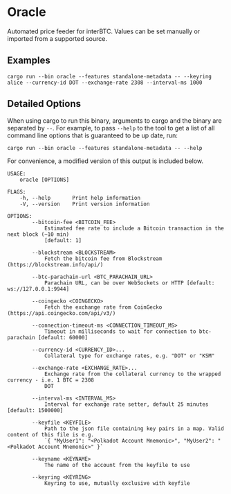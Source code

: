 # Oracle

Automated price feeder for interBTC. Values can be set manually or imported from a supported source.

## Examples

```shell
cargo run --bin oracle --features standalone-metadata -- --keyring alice --currency-id DOT --exchange-rate 2308 --interval-ms 1000
```

## Detailed Options

When using cargo to run this binary, arguments to cargo and the binary are separated by `--`. For example, to pass `--help` to the tool to get a list of all command line options that is guaranteed to be up date, run:

```
cargo run --bin oracle --features standalone-metadata -- --help
```

For convenience, a modified version of this output is included below.

```
USAGE:
    oracle [OPTIONS]

FLAGS:
    -h, --help       Print help information
    -V, --version    Print version information

OPTIONS:
        --bitcoin-fee <BITCOIN_FEE>
            Estimated fee rate to include a Bitcoin transaction in the next block (~10 min)
            [default: 1]

        --blockstream <BLOCKSTREAM>
            Fetch the bitcoin fee from Blockstream (https://blockstream.info/api/)

        --btc-parachain-url <BTC_PARACHAIN_URL>
            Parachain URL, can be over WebSockets or HTTP [default: ws://127.0.0.1:9944]

        --coingecko <COINGECKO>
            Fetch the exchange rate from CoinGecko (https://api.coingecko.com/api/v3/)

        --connection-timeout-ms <CONNECTION_TIMEOUT_MS>
            Timeout in milliseconds to wait for connection to btc-parachain [default: 60000]

        --currency-id <CURRENCY_ID>...
            Collateral type for exchange rates, e.g. "DOT" or "KSM"

        --exchange-rate <EXCHANGE_RATE>...
            Exchange rate from the collateral currency to the wrapped currency - i.e. 1 BTC = 2308
            DOT

        --interval-ms <INTERVAL_MS>
            Interval for exchange rate setter, default 25 minutes [default: 1500000]

        --keyfile <KEYFILE>
            Path to the json file containing key pairs in a map. Valid content of this file is e.g.
            `{ "MyUser1": "<Polkadot Account Mnemonic>", "MyUser2": "<Polkadot Account Mnemonic>" }`

        --keyname <KEYNAME>
            The name of the account from the keyfile to use

        --keyring <KEYRING>
            Keyring to use, mutually exclusive with keyfile
```
